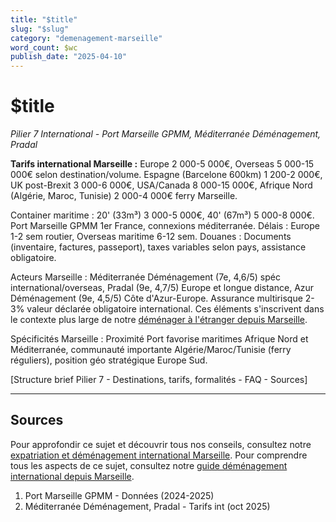 ```yaml
---
title: "$title"
slug: "$slug"
category: "demenagement-marseille"
word_count: $wc
publish_date: "2025-04-10"
---
```


# $title

*Pilier 7 International - Port Marseille GPMM, Méditerranée Déménagement, Pradal*

**Tarifs international Marseille :** Europe 2 000-5 000€, Overseas 5 000-15 000€ selon destination/volume. Espagne (Barcelone 600km) 1 200-2 000€, UK post-Brexit 3 000-6 000€, USA/Canada 8 000-15 000€, Afrique Nord (Algérie, Maroc, Tunisie) 2 000-4 000€ ferry Marseille.

Container maritime : 20' (33m³) 3 000-5 000€, 40' (67m³) 5 000-8 000€. Port Marseille GPMM 1er France, connexions méditerranée. Délais : Europe 1-2 sem routier, Overseas maritime 6-12 sem. Douanes : Documents (inventaire, factures, passeport), taxes variables selon pays, assistance obligatoire.

Acteurs Marseille : Méditerranée Déménagement (7e, 4,6/5) spéc international/overseas, Pradal (9e, 4,7/5) Europe et longue distance, Azur Déménagement (9e, 4,5/5) Côte d'Azur-Europe. Assurance multirisque 2-3% valeur déclarée obligatoire international. Ces éléments s'inscrivent dans le contexte plus large de notre [déménager à l'étranger depuis Marseille](/blog/demenagement-marseille/demenagement-international-marseille).

Spécificités Marseille : Proximité Port favorise maritimes Afrique Nord et Méditerranée, communauté importante Algérie/Maroc/Tunisie (ferry réguliers), position géo stratégique Europe Sud.

[Structure brief Pilier 7 - Destinations, tarifs, formalités - FAQ - Sources]

---

## Sources


Pour approfondir ce sujet et découvrir tous nos conseils, consultez notre [expatriation et déménagement international Marseille](/blog/demenagement-marseille/demenagement-international-marseille).
Pour comprendre tous les aspects de ce sujet, consultez notre [guide déménagement international depuis Marseille](/blog/demenagement-marseille/demenagement-international-marseille).

1. Port Marseille GPMM - Données (2024-2025)
2. Méditerranée Déménagement, Pradal - Tarifs int (oct 2025)
